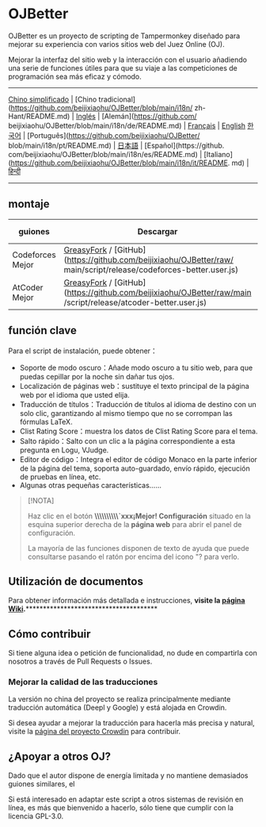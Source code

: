 # OJBetter

OJBetter es un proyecto de scripting de Tampermonkey diseñado para mejorar su experiencia con varios sitios web del Juez Online (OJ).

Mejorar la interfaz del sitio web y la interacción con el usuario añadiendo una serie de funciones útiles para que su viaje a las competiciones de programación sea más eficaz y cómodo.

------

[Chino simplificado](https://github.com/beijixiaohu/OJBetter/blob/main/README.md) | [Chino tradicional](https://github.com/beijixiaohu/OJBetter/blob/main/i18n/ zh-Hant/README.md) | [Inglés](https://github.com/beijixiaohu/OJBetter/blob/main/i18n/en/README.md) | [Alemán](https://github.com/ beijixiaohu/OJBetter/blob/main/i18n/de/README.md) | [Français](https://github.com/beijixiaohu/OJBetter/blob/main/i18n/fr/README.md) | [English](https://github.com/beijixiaohu/OJBetter/blob/main/i18n/fr/README.md) [한국어](https://github.com/beijixiaohu/OJBetter/blob/main/i18n/ko/README.md) | [Português](https://github.com/beijixiaohu/OJBetter/ blob/main/i18n/pt/README.md) | [日本語](https://github.com/beijixiaohu/OJBetter/blob/main/i18n/ja/README.md) | [Español](https://github. com/beijixiaohu/OJBetter/blob/main/i18n/es/README.md) | [Italiano](https://github.com/beijixiaohu/OJBetter/blob/main/i18n/it/README. md) | [हिन्दी](https://github.com/beijixiaohu/OJBetter/blob/main/i18n/hi/README.md)

------

## montaje

| guiones          | Descargar                                                                                                                                                                                                                                                                                                                 | Descarga Beta                                                                                   |
| ---------------- | ------------------------------------------------------------------------------------------------------------------------------------------------------------------------------------------------------------------------------------------------------------------------------------------------------------------------- | ----------------------------------------------------------------------------------------------- |
| Codeforces Mejor | [GreasyFork](https://greasyfork.org/zh-CN/scripts/465777-codeforces-better) / [GitHub](https://github.com/beijixiaohu/OJBetter/raw/ main/script/release/codeforces-better.user.js) | [GitHub](https://github.com/beijixiaohu/OJBetter/raw/main/script/dev/codeforces-better.user.js) |
| AtCoder Mejor    | [GreasyFork](https://greasyfork.org/zh-CN/scripts/471106-atcoder-better) / [GitHub](https://github.com/beijixiaohu/OJBetter/raw/main /script/release/atcoder-better.user.js)       | [GitHub](https://github.com/beijixiaohu/OJBetter/raw/main/script/dev/atcoder-better.user.js)    |

## función clave

Para el script de instalación, puede obtener：

- Soporte de modo oscuro：Añade modo oscuro a tu sitio web, para que puedas cepillar por la noche sin dañar tus ojos.
- Localización de páginas web：sustituye el texto principal de la página web por el idioma que usted elija.
- Traducción de títulos：Traducción de títulos al idioma de destino con un solo clic, garantizando al mismo tiempo que no se corrompan las fórmulas LaTeX.
- Clist Rating Score：muestra los datos de Clist Rating Score para el tema.
- Salto rápido：Salto con un clic a la página correspondiente a esta pregunta en Logu, VJudge.
- Editor de código：Integra el editor de código Monaco en la parte inferior de la página del tema, soporta auto-guardado, envío rápido, ejecución de pruebas en línea, etc.
- Algunas otras pequeñas características……

> [!NOTA]
>
> Haz clic en el botón **\\\\\\\\\\\\\\\\\\\\`xxx¡Mejor! Configuración** situado en la esquina superior derecha de la **página web** para abrir el panel de configuración.
>
> La mayoría de las funciones disponen de texto de ayuda que puede consultarse pasando el ratón por encima del icono "? para verlo.

## Utilización de documentos

Para obtener información más detallada e instrucciones, **visite la [página Wiki](https://github.com/beijixiaohu/OJBetter/wiki).**\*\*\*\*\*\*\*\*\*\*\*\*\*\*\*\*\*\*\*\*\*\*\*\*\*\*\*\*\*\*\*\*\*\*\*\*\*\*

## Cómo contribuir

Si tiene alguna idea o petición de funcionalidad, no dude en compartirla con nosotros a través de Pull Requests o Issues.

### Mejorar la calidad de las traducciones

La versión no china del proyecto se realiza principalmente mediante traducción automática (Deepl y Google) y está alojada en Crowdin.

Si desea ayudar a mejorar la traducción para hacerla más precisa y natural, visite la [página del proyecto Crowdin](https://zh.crowdin.com/project/codeforcesbetter) para contribuir.

## ¿Apoyar a otros OJ?

Dado que el autor dispone de energía limitada y no mantiene demasiados guiones similares, el

Si está interesado en adaptar este script a otros sistemas de revisión en línea, es más que bienvenido a hacerlo, sólo tiene que cumplir con la licencia GPL-3.0.
